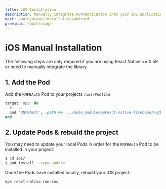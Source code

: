 ```yaml
---
title: iOS Installation
description: Manually integrate Authentication into your iOS application.
next: /auth/usage/installation/android
previous: /auth/usage
---
```


# iOS Manual Installation

The following steps are only required if you are using React Native \<= 0.59 or need to manually integrate the library.

## 1. Add the Pod

Add the `RNFBAuth` Pod to your projects `/ios/Podfile`:

```ruby
target 'app' do
  #  ...
  pod 'RNFBAuth', :path => '../node_modules/@react-native-firebase/auth'
end
```

## 2. Update Pods & rebuild the project

You may need to update your local Pods in order for the `RNFBAuth` Pod to be installed in your project:

```bash
$ cd ios/
$ pod install --repo-update
```

Once the Pods have installed locally, rebuild your iOS project:

```bash
npx react-native run-ios
```
